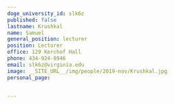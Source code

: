 ```yaml
---
doge_university_id: slk6z
published: false
lastname: Krushkal
name: Samuel
general_position: lecturer
position: Lecturer
office: 129 Kerchof Hall
phone: 434-924-8946
email: slk6z@virginia.edu
image: __SITE_URL__/img/people/2019-nov/Krushkal.jpg
personal_page:


---
```

